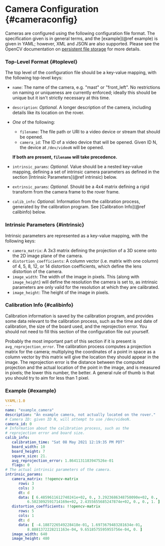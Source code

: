 # Camera Configuration {#cameraconfig}
<!--   File is intended to be processed by Doxygen and may contain   -->
<!--   Doxygen-specific syntax that is not valid Markdown.           -->

Cameras are configured using the following configuration file format.  The
specification given is in general terms, and the [example](@ref example) is
given in YAML; however, XML and JSON are also supported. Please see the OpenCV
documentation on [persistent file
storage](https://docs.opencv.org/4.2.0/d4/da4/group__core__xml.html) for more
details.

### Top-Level Format {#toplevel}

The top level of the configuration file should be a key-value mapping, with the
following top-level keys:
  * `name`: The name of the camera, e.g. "mast" or "front_left". No restrictions
    on naming or uniqueness are currently enforced; ideally this should be
    unique but it isn't strictly necessary at this time.
  * `description`: _Optional._ A longer description of the camera, including
    details like its location on the rover.
  * *One* of the following:
	* `filename`: The file path or URI to a video device or stream that should
      be opened.
    * `camera_id`: The ID of a video device that will be opened. Given ID N, the
      device at `/dev/videoN` will be opened.
    
	**If both are present, `filename` will take precedence.**
 * `intrinsic_params`: _Optional._ Value should be a nested key-value mapping,
   defining a set of intrinsic camera parameters as defined in the section
   [Intrinsic Parameters](@ref intrinsic) below.
 * `extrinsic_params`: _Optional._ Should be a 4x4 matrix defining a rigid
   transform from the camera frame to the rover frame.
 * `calib_info`: _Optional._ Information from the calibration process, generated
   by the calibration program. See [Calibration Info](@ref calibinfo) below.
   
### Intrinsic Parameters {#intrinsic}

Intrinsic parameters are represented as a key-value mapping, with the following
keys: 
  * `camera_matrix`: A 3x3 matrix defining the projection of a 3D scene onto the
    2D image plane of the camera.
  * `distortion_coefficients`: A column vector (i.e. matrix with one column) of
    4, 5, 8, 12, or 14 distortion coefficients, which define the lens distortion
    of the camera.
  * `image_width`: The width of the image in pixels. This (along with
    `image_height`) will define the resolution the camera is set to, as
    intrinsic parameters are only valid for the resolution at which they are
    calibrated.
  * `image_height`: The height of the image in pixels.
  
### Calibration Info {#calibinfo}

Calibration information is saved by the calibration program, and provides some
data relevant to the calibration process, such as the time and date of
calibration, the size of the board used, and the reprojection error. You should
not need to fill this section of the configuration file out yourself.

Probably the most important part of this section if it is present is
`avg_reprojection_error`. The calibration process computes a projection matrix
for the camera; multiplying the coordinates of a point in space as a column
vector by this matrix will give the location they should appear in the
image. The reprojection error is the distance between the computed projection
and the actual location of the point in the image, and is measured in pixels;
the lower this number, the better. A general rule of thumb is that you should
try to aim for less than 1 pixel.

### Example {#example}

```yaml
%YAML:1.0
---
name: "example_camera"
description: "An example camera, not actually located on the rover."
# Camera ID: given ID N, will attempt to use /dev/videoN.
camera_id: 0
# Information about the calibration process, such as the
# reprojection error and board size.
calib_info:
   calibration_time: "Sat 08 May 2021 12:19:35 PM PDT"
   board_width: 10
   board_height: 7
   square_size: 21.
   avg_reprojection_error: 1.8641131183947526e-01
   flags: 0
# The actual intrinsic parameters of the camera.
intrinsic_params:
   camera_matrix: !!opencv-matrix
      rows: 3
      cols: 3
      dt: d
      data: [ 6.4859611612740241e+02, 0., 3.2923686348750090e+02, 0.,
          6.5023092591714169e+02, 2.4355655685247874e+02, 0., 0., 1. ]
   distortion_coefficients: !!opencv-matrix
      rows: 5
      cols: 1
      dt: d
      data: [ -4.1887226549228418e-01, 1.6973679483281634e-01,
          8.8881372228211163e-04, 9.6518575595955756e-04, 0. ]
   image_width: 640
   image_height: 480
```
